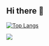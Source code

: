 ## Hi there 👋

[![Top Langs](https://github-readme-stats.vercel.app/api/top-langs/?username=zzfbwoals)](https://github.com/anuraghazra/github-readme-stats)

<a href="https://www.instagram.com/fbwoalszz"><img src="https://img.shields.io/badge/Instagram-E4405F?style=flat-square&logo=Instagram&logoColor=white"/></a>

<!--
**zzfbwoals/zzfbwoals** is a ✨ _special_ ✨ repository because its `README.md` (this file) appears on your GitHub profile.

Here are some ideas to get you started:

- 🔭 I’m currently working on ...
- 🌱 I’m currently learning ...
- 👯 I’m looking to collaborate on ...
- 🤔 I’m looking for help with ...
- 💬 Ask me about ...
- 📫 How to reach me: ...
- 😄 Pronouns: ...
- ⚡ Fun fact: ...
-->

